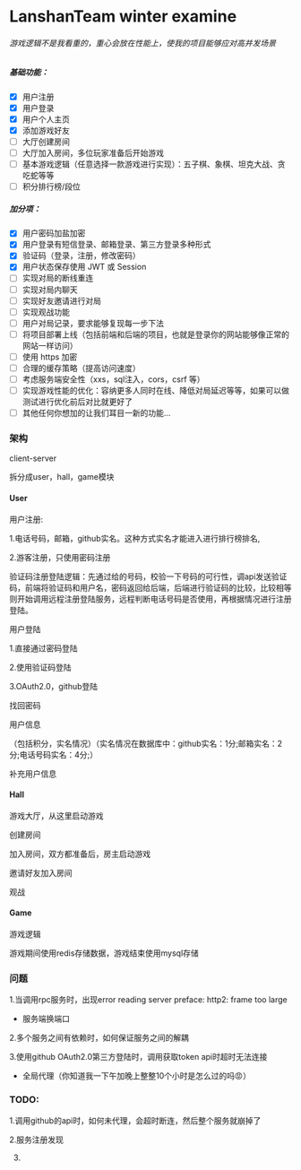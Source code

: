 # LanshanTeam winter examine

###### 游戏逻辑不是我看重的，重心会放在性能上，使我的项目能够应对高并发场景

##### 基础功能：

* [X]  用户注册
* [X]  用户登录
* [X]  用户个人主页
* [X]  添加游戏好友
* [ ]  大厅创建房间
* [ ]  大厅加入房间，多位玩家准备后开始游戏
* [ ]  基本游戏逻辑（任意选择一款游戏进行实现）：五子棋、象棋、坦克大战、贪吃蛇等等
* [ ]  积分排行榜/段位

##### 加分项：

* [X]  用户密码加盐加密
* [X]  用户登录有短信登录、邮箱登录、第三方登录多种形式
* [X]  验证码（登录，注册，修改密码）
* [X]  用户状态保存使用 JWT 或 Session
* [ ]  实现对局的断线重连
* [ ]  实现对局内聊天
* [ ]  实现好友邀请进行对局
* [ ]  实现观战功能
* [ ]  用户对局记录，要求能够复现每一步下法
* [ ]  将项目部署上线（包括前端和后端的项目，也就是登录你的网站能够像正常的网站一样访问）
* [ ]  使用 https 加密
* [ ]  合理的缓存策略（提高访问速度）
* [ ]  考虑服务端安全性（xxs，sql注入，cors，csrf 等）
* [ ]  实现游戏性能的优化：容纳更多人同时在线、降低对局延迟等等，如果可以做测试进行优化前后对比就更好了
* [ ]  其他任何你想加的让我们耳目一新的功能...

### 架构

client-server

拆分成user，hall，game模块

#### User

用户注册:

1.电话号码，邮箱，github实名。这种方式实名才能进入进行排行榜排名,

2.游客注册，只使用密码注册

验证码注册登陆逻辑：先通过给的号码，校验一下号码的可行性，调api发送验证码，前端将验证码和用户名，密码返回给后端，后端进行验证码的比较，比较相等则开始调用远程注册登陆服务，远程判断电话号码是否使用，再根据情况进行注册登陆。

用户登陆

1.直接通过密码登陆

2.使用验证码登陆

3.OAuth2.0，github登陆

找回密码

用户信息

（包括积分，实名情况）（实名情况在数据库中：github实名：1分;邮箱实名：2分;电话号码实名：4分;）

补充用户信息

#### Hall

游戏大厅，从这里启动游戏

创建房间

加入房间，双方都准备后，房主启动游戏

邀请好友加入房间

观战

#### Game

游戏逻辑

游戏期间使用redis存储数据，游戏结束使用mysql存储

### 问题

1.当调用rpc服务时，出现error reading server preface: http2: frame too large

- 服务端换端口

2.多个服务之间有依赖时，如何保证服务之间的解耦

3.使用github OAuth2.0第三方登陆时，调用获取token api时超时无法连接

- 全局代理（你知道我一下午加晚上整整10个小时是怎么过的吗😡）

### TODO:

1.调用github的api时，如何未代理，会超时断连，然后整个服务就崩掉了

2.服务注册发现

3.
